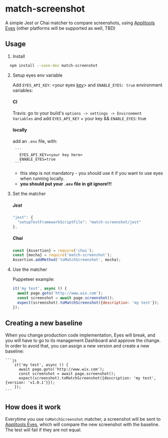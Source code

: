 # match-screenshot

A simple Jest or Chai matcher to compare screenshots, using [Applitools Eyes](https://applitools.com/) (other platforms will be supported as well, TBD)


## Usage

1. Install

```bash
  npm install --save-dev match-screenshot
```

2. Setup eyes env variable

    Add `EYES_API_KEY`: <your eyes [key](https://applitools.com/docs/topics/overview/obtain-api-key.html)> and `ENABLE_EYES: true` environment variables:

    #### CI

      Travis: go to your build's `options -> settings -> Environment Variables` and add `EYES_API_KEY` + your key && `ENABLE_EYES`: true


    #### locally

      add an `.env` file, with:

        ```
          EYES_API_KEY=<your key here>
          ENABLE_EYES=true
        ```

      - this step is not mandatory - you should use it if you want to use eyes when running locally.
      - **you should put your `.env` file in git ignore!!!**


3. Set the matcher

    ##### Jest

    ```js
    "jest": {
      "setupTestFrameworkScriptFile": "match-screenshot/jest"
    },
    ```

    ##### Chai

    ```js
    const {Assertion} = require('chai');
    const {mocha} = require('match-screenshot');
    Assertion.addMethod('toMatchScreenshot', mocha);
    ```

3. Use the matcher

    Puppeteer example:

    ```js
    it('my test', async () {
      await page.goto('http://www.wix.com');
      const screenshot = await page.screenshot();
      expect(screenshot).toMatchScreenshot({description: 'my test'});
    });
    ```


## Creating a new baseline

When you change production code implementation, Eyes will break, and you will have to go to its management Dashboard and approve the change. In order to avoid that, you can assign a new version and create a new baseline:

    ```js
        it('my test', async () {
          await page.goto('http://www.wix.com');
          const screenshot = await page.screenshot();
          expect(screenshot).toMatchScreenshot({description: 'my test', {version: 'v1.0.1'}});
        });
    ```


## How does it work

Everytime you use `toMatchScreenshot` matcher, a screenshot will be sent to [Applitools Eyes](https://applitools.com/), which will compare the new screenshot with the baseline. The test will fail if they are not equal.

